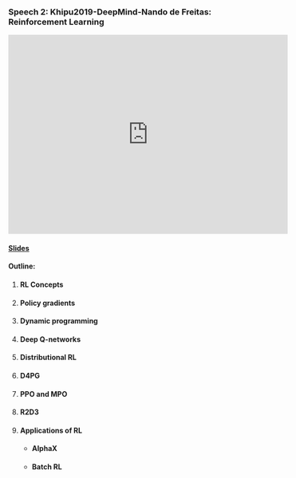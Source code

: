 ### Speech 2: Khipu2019-DeepMind-Nando de Freitas: Reinforcement Learning

<p align="center"><iframe width="560" height="400" src="https://tv.vera.com.uy/video/55396" frameborder="0" allow="accelerometer; autoplay; encrypted-media; gyroscope; picture-in-picture" allowfullscreen></iframe></p>

#### [Slides](https://github.com/Kiiiiii123/Kiiiiii123.github.io/blob/master/slides/Speech2.pdf)

#### Outline:

1. #### RL Concepts

2. #### Policy gradients

3. #### Dynamic programming

4. #### Deep Q-networks

5. #### Distributional RL

6. #### D4PG

7. #### PPO and MPO

8. #### R2D3

9. #### Applications of RL

   - #### AlphaX

   - #### Batch RL
